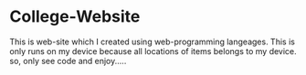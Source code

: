 # College-Website
This is web-site which I created using web-programming langeages.
This is only runs on my device because all locations of items belongs to my device.
so, only see code and enjoy.....
